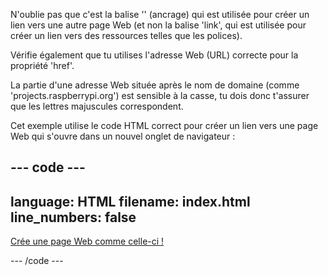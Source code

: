 N'oublie pas que c'est la balise '<a>' (ancrage) qui est utilisée pour créer un lien vers une autre page Web (et non la balise 'link', qui est utilisée pour créer un lien vers des ressources telles que les polices).

Vérifie également que tu utilises l'adresse Web (URL) correcte pour la propriété 'href'.

La partie d'une adresse Web située après le nom de domaine (comme 'projects.raspberrypi.org') est sensible à la casse, tu dois donc t'assurer que les lettres majuscules correspondent.

Cet exemple utilise le code HTML correct pour créer un lien vers une page Web qui s'ouvre dans un nouvel onglet de navigateur :

## --- code ---

language: HTML
filename: index.html
line_numbers: false
--------------------------------------------------------

<a href="https://projects.raspberrypi.org/en/raspberrypi/web-intro" target="_blank">Crée une page Web comme celle-ci !</a>

\--- /code ---

